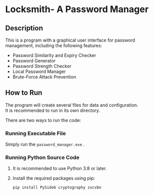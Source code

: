 # Locksmith- A Password Manager

## Description

This is a program with a graphical user interface for password management, including the following features:

- Password Similarity and Expiry Checker
- Password Generator
- Password Strength Checker
- Local Password Manager
- Brute-Force Attack Prevention

## How to Run

The program will create several files for data and configuration.  
It is recommended to run in its own directory.

There are two ways to run the code:

### Running Executable File

Simply run the `password_manager.exe` .

### Running Python Source Code

1. It is recommended to use Python 3.8 or later.
2. Install the required packages using pip:

   ```bash
   pip install PySide6 cryptography zxcvbn
